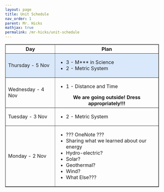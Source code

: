 ```yaml
---
layout: page
title: Unit Schedule
nav_order: 1
parent: Mr. Hicks
mathjax: true
permalink: /mr-hicks/unit-schedule
---
```

<table class="s_table_border" border="1">
<thead>
    <tr>
        <th>Day</th>
        <th>Plan</th>
    </tr>
</thead>
<tbody>
<tr style="background-color: #dae8fc;">
    <td>Thursday - 5 Nov</td>
    <td>
        <ul>
            <li>3 - M*** in Science</li>
            <li>2 - Metric System</li>
        </ul>
    </td>
</tr>
<tr>
    <td>Wednesday - 4 Nov</td>
    <td>
        <ul>
            <li>1 - Distance and Time</li>
        </ul>
        <center><b>
            We are going outside! Dress appropriately!!!
        </b></center>
    </td>
</tr>
<tr>
    <td>Tuesday - 3 Nov</td>
    <td>
        <ul>
            <li>2 - Metric System</li>
        </ul>
    </td>
</tr>
<tr>
    <td>Monday - 2 Nov</td>
    <td>
        <ul>
            <li>??? OneNote ???</li>
            <li>Sharing what we learned about our energy</li>
            <li>Hydro-electric?</li>
            <li>Solar?</li>
            <li>Geothermal?</li>
            <li>Wind?</li>
            <li>What Else???</li>
        </ul>
        <!-- <center><b>

            </b></center> -->
    </td>
</tr>

</tbody>
</table>

# Parent Links
  * [Here is a link to the parent notebook.](https://usd475-my.sharepoint.com/:o:/g/personal/jeffreyhicks_usd475_org/Ev5RzL1Le8xOiJYuyba-qp0BUFaSZUgUYlGMzjUSEZt0ag?e=igjaJ0){: .btn .btn-outline}
  * [Video overview of the unit schedule](https://jchs-science.github.io/mr-hicks/vids/unit-schedule.mp4){: .btn .btn-outline}